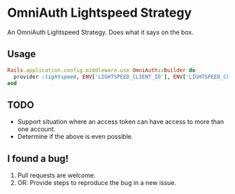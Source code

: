 # OmniAuth Lightspeed Strategy

An OmniAuth Lightspeed Strategy. Does what it says on the box.

## Usage

```ruby
Rails.application.config.middleware.use OmniAuth::Builder do
  provider :lightspeed, ENV['LIGHTSPEED_CLIENT_ID'], ENV['LIGHTSPEED_CLIENT_SECRET'], scope: 'employee:all'
end
```

## TODO

* Support situation where an access token can have access to more than one account.
* Determine if the above is even possible.

## I found a bug!

1. Pull requests are welcome.
2. OR: Provide steps to reproduce the bug in a new issue.
